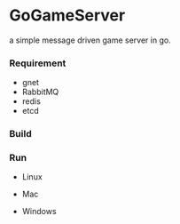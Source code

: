 # GoGameServer
a simple message driven game server in go.

### Requirement

* gnet
* RabbitMQ
* redis
* etcd
### Build


### Run 

* Linux

* Mac

* Windows






